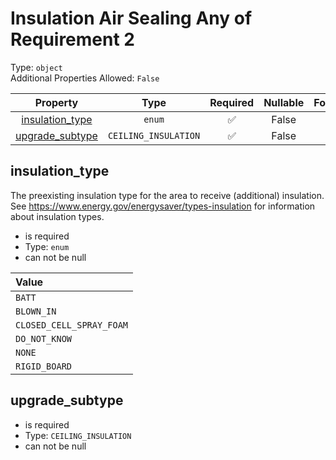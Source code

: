 
Insulation Air Sealing Any of Requirement 2
===========================================
  
Type: `object`  
Additional Properties Allowed: `False`  
  

|Property|Type|Required|Nullable|Format|Title|
| :---: | :---: | :---: | :---: | :---: | :---: |
|[insulation_type](#insulation_type)|`enum`|:white_check_mark:|False|||
|[upgrade_subtype](#upgrade_subtype)|`CEILING_INSULATION`|:white_check_mark:|False|||

## insulation_type
  
The preexisting insulation type for the area to receive (additional) insulation. See https://www.energy.gov/energysaver/types-insulation for information about insulation types.  
  

- is required
- Type: `enum`
- can not be null
  

|Value|
| :--- |
|`BATT`|
|`BLOWN_IN`|
|`CLOSED_CELL_SPRAY_FOAM`|
|`DO_NOT_KNOW`|
|`NONE`|
|`RIGID_BOARD`|

## upgrade_subtype
  
  
  

- is required
- Type: `CEILING_INSULATION`
- can not be null
